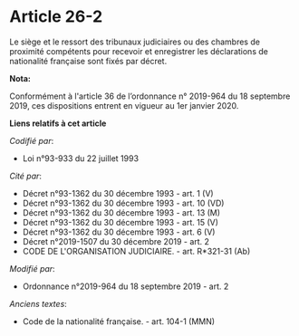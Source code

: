 # Article 26-2

Le siège et le ressort des tribunaux judiciaires ou des chambres de proximité compétents pour recevoir et enregistrer les
déclarations de nationalité française sont fixés par décret.

**Nota:**

Conformément à l'article 36 de l’ordonnance n° 2019-964 du 18 septembre 2019, ces dispositions entrent en vigueur au 1er
janvier 2020.

**Liens relatifs à cet article**

_Codifié par_:

  - Loi n°93-933 du 22 juillet 1993

_Cité par_:

  - Décret n°93-1362 du 30 décembre 1993 - art. 1 (V)
  - Décret n°93-1362 du 30 décembre 1993 - art. 10 (VD)
  - Décret n°93-1362 du 30 décembre 1993 - art. 13 (M)
  - Décret n°93-1362 du 30 décembre 1993 - art. 15 (V)
  - Décret n°93-1362 du 30 décembre 1993 - art. 6 (V)
  - Décret n°2019-1507 du 30 décembre 2019 - art. 2
  - CODE DE L'ORGANISATION JUDICIAIRE. - art. R*321-31 (Ab)

_Modifié par_:

  - Ordonnance n°2019-964 du 18 septembre 2019 - art. 2

_Anciens textes_:

  - Code de la nationalité française. - art. 104-1 (MMN)
